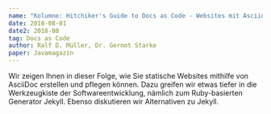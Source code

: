```yaml
---
name: "Kolumne: Hitchiker's Guide to Docs as Code - Websites mit Asciidoctor"
date: 2018-08-01
date2: 2018-08
tag: Docs as Code
author: Ralf D. Müller, Dr. Gernot Starke
paper: Javamagazin
---
```

Wir zeigen Ihnen in dieser Folge, wie Sie statische Websites mithilfe von AsciiDoc erstellen und pflegen können.
Dazu greifen wir etwas tiefer in die Werkzeugkiste der Softwareentwicklung, nämlich zum Ruby-basierten Generator Jekyll.
Ebenso diskutieren wir Alternativen zu Jekyll.